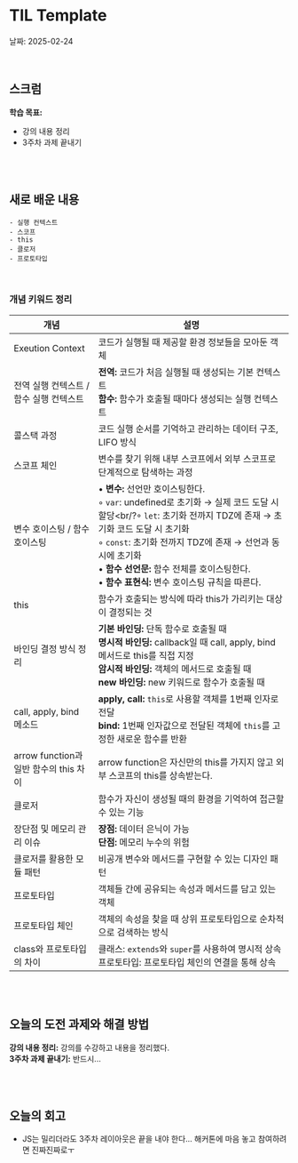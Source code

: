 # TIL Template
날짜: 2025-02-24

<br/>

## 스크럼
**학습 목표:**
- 강의 내용 정리
- 3주차 과제 끝내기


<br/>
<br/>

## 새로 배운 내용
````
- 실행 컨텍스트
- 스코프
- this
- 클로저
- 프로토타입
````

<br/>

### 개념 키워드 정리
| **개념** | **설명** |
| --- | --- |
| Exeution Context | 코드가 실행될 때 제공할 환경 정보들을 모아둔 객체 |
| 전역 실행 컨텍스트 / 함수 실행 컨텍스트 | **전역:** 코드가 처음 실행될 때 생성되는 기본 컨텍스트<br/>**함수:** 함수가 호출될 때마다 생성되는 실행 컨텍스트 |
| 콜스택 과정 | 코드 실행 순서를 기억하고 관리하는 데이터 구조, LIFO 방식 |
| 스코프 체인 | 변수를 찾기 위해 내부 스코프에서 외부 스코프로 단계적으로 탐색하는 과정 |
| 변수 호이스팅 / 함수 호이스팅 | • **변수:** 선언만 호이스팅한다.<br/> ◦ `var`: undefined로 초기화 → 실제 코드 도달 시 할당<br/?◦ `let`: 초기화 전까지 TDZ에 존재 → 초기화 코드 도달 시 초기화<br/>◦ `const`: 초기화 전까지 TDZ에 존재 → 선언과 동시에 초기화<br/>• **함수 선언문:** 함수 전체를 호이스팅한다.<br/>• **함수 표현식:** 변수 호이스팅 규칙을 따른다. |
| this | 함수가 호출되는 방식에 따라 this가 가리키는 대상이 결정되는 것 |
| 바인딩 결정 방식 정리 | **기본 바인딩:** 단독 함수로 호출될 때<br/>**명시적 바인딩:** callback일 때 call, apply, bind 메서드로 this를 직접 지정<br/>**암시적 바인딩:** 객체의 메서드로 호출될 때<br/>**new 바인딩:** new 키워드로 함수가 호출될 때 |
| call, apply, bind 메소드 | **apply, call:** `this`로 사용할 객체를 1번째 인자로 전달<br/>**bind:** 1번째 인자값으로 전달된 객체에 `this`를 고정한 새로운 함수를 반환 |
| arrow function과 일반 함수의 this 차이 | arrow function은 자신만의 this를 가지지 않고 외부 스코프의 this를 상속받는다. |
| 클로저 | 함수가 자신이 생성될 때의 환경을 기억하여 접근할 수 있는 기능 |
| 장단점 및 메모리 관리 이슈 | **장점:** 데이터 은닉이 가능<br/>**단점:** 메모리 누수의 위험 |
| 클로저를 활용한 모듈 패턴 | 비공개 변수와 메서드를 구현할 수 있는 디자인 패턴 |
| 프로토타입 | 객체들 간에 공유되는 속성과 메서드를 담고 있는 객체 |
| 프로토타입 체인 | 객체의 속성을 찾을 때 상위 프로토타입으로 순차적으로 검색하는 방식 |
| class와 프로토타입의 차이 | 클래스: `extends`와 `super`를 사용하여 명시적 상속<br/>프로토타입: 프로토타입 체인의 연결을 통해 상속 |



<br/>
<br/>

## 오늘의 도전 과제와 해결 방법
**강의 내용 정리:** 강의를 수강하고 내용을 정리했다.<br/>
**3주차 과제 끝내기:** 반드시...

<br/>
<br/>

## 오늘의 회고
- JS는 밀리더라도 3주차 레이아웃은 끝을 내야 한다... 해커톤에 마음 놓고 참여하려면 진짜진짜로ㅜ

<!-- ### 참고 자료 및 링크
- [링크 제목](URL)
- [링크 제목](URL) -->